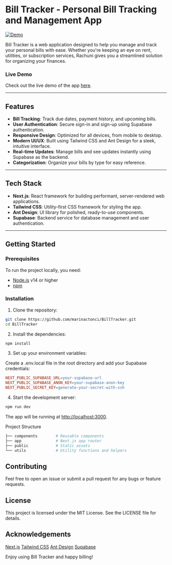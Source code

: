 # Bill Tracker - Personal Bill Tracking and Management App

[![Demo](https://img.shields.io/badge/Demo-Live-brightgreen)](https://rachuni.vercel.app/)

Bill Tracker is a web application designed to help you manage and track your personal bills with ease. Whether you're keeping an eye on rent, utilities, or subscription services, Rachuni gives you a streamlined solution for organizing your finances.

### Live Demo
Check out the live demo of the app [here](https://rachuni.vercel.app/).

---

## Features

- **Bill Tracking**: Track due dates, payment history, and upcoming bills.
- **User Authentication**: Secure sign-in and sign-up using Supabase authentication.
- **Responsive Design**: Optimized for all devices, from mobile to desktop.
- **Modern UI/UX**: Built using Tailwind CSS and Ant Design for a sleek, intuitive interface.
- **Real-time Updates**: Manage bills and see updates instantly using Supabase as the backend.
- **Categorization**: Organize your bills by type for easy reference.

---

## Tech Stack

- **Next.js**: React framework for building performant, server-rendered web applications.
- **Tailwind CSS**: Utility-first CSS framework for styling the app.
- **Ant Design**: UI library for polished, ready-to-use components.
- **Supabase**: Backend service for database management and user authentication.

---

## Getting Started

### Prerequisites

To run the project locally, you need:

- [Node.js](https://nodejs.org/en/download/) v14 or higher
- [npm](https://www.npmjs.com/get-npm)

### Installation

1. Clone the repository:

```bash
git clone https://github.com/marinactonci/BillTracker.git
cd BillTracker
```

2. Install the dependencies:

```bash
npm install
```

3. Set up your environment variables:

Create a .env.local file in the root directory and add your Supabase credentials:

```makefile
NEXT_PUBLIC_SUPABASE_URL=your-supabase-url
NEXT_PUBLIC_SUPABASE_ANON_KEY=your-supabase-anon-key
NEXT_PUBLIC_SECRET_KEY=generate-your-secret-with-ssh
```

4. Start the development server:

```bash
npm run dev
```

The app will be running at [http://localhost:3000](http://localhost:3000).

Project Structure
```bash
├── components        # Reusable components
├── app               # Next.js app router
├── public            # Static assets
└── utils             # Utility functions and helpers
```

## Contributing
Feel free to open an issue or submit a pull request for any bugs or feature requests.

## License
This project is licensed under the MIT License. See the LICENSE file for details.

## Acknowledgements
[Next.js](https://nextjs.org/)
[Tailwind CSS](https://tailwindcss.com/)
[Ant Design](https://ant.design/)
[Supabase](https://supabase.com/)

Enjoy using Bill Tracker and happy billing!
